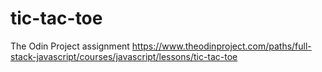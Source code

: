 # tic-tac-toe

The Odin Project assignment
https://www.theodinproject.com/paths/full-stack-javascript/courses/javascript/lessons/tic-tac-toe
